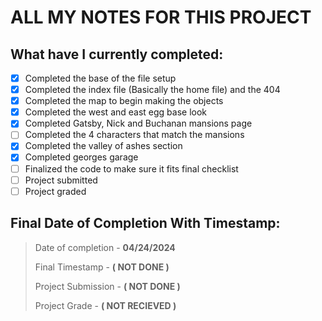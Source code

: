 # ALL MY NOTES FOR THIS PROJECT

## What have I currently completed:

- [x] Completed the base of the file setup
- [x] Completed the index file (Basically the home file) and the 404
- [x] Completed the map to begin making the objects
- [x] Completed the west and east egg base look 
- [x] Completed Gatsby, Nick and Buchanan mansions page
- [ ] Completed the 4 characters that match the mansions
- [x] Completed the valley of ashes section
- [x] Completed georges garage
- [ ] Finalized the code to make sure it fits final checklist
- [ ] Project submitted
- [ ] Project graded

## Final Date of Completion With Timestamp:

> Date of completion - **04/24/2024**
>
> Final Timestamp - **( NOT DONE )**
>
> Project Submission - **( NOT DONE )**
>
> Project Grade - **( NOT RECIEVED )**